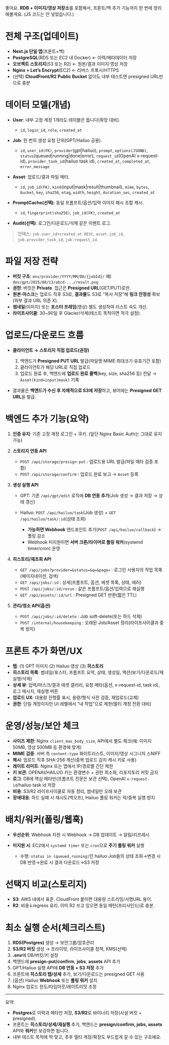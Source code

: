 좋아요. **RDB + 이미지/영상 저장소**를 포함해서, 프론트/백 추가 기능까지 한 번에 정리해볼게요. (JS 코드는 안 넣었습니다.)

# 전체 구조(업데이트)

* **Next.js 단일 앱**(프론트+백)
* **PostgreSQL**(RDS 또는 EC2 내 Docker) ← 이력/메타데이터 저장
* **오브젝트 스토리지**(S3 또는 R2) ← 원본/결과 이미지·영상 저장
* **Nginx + Let’s Encrypt**(EC2) ← 리버스 프록시/HTTPS
* (선택) **CloudFront/R2 Public Bucket** 없이도 내부 테스트면 presigned URL만으로 충분

# 데이터 모델(개념)

* **User**: 내부 고정 계정 1개라도 테이블은 둡니다(확장 대비).

  * `id`, `login_id`, `role`, `created_at`
* **Job**: 한 번의 생성 요청 단위(GPT/Hailuo 공용).

  * `id`, `user_id(FK)`, `provider`(gpt|hailuo), `prompt`, `options(JSONB)`,
    `status`(queued|running|done|error), `request_id`(OpenAI x-request-id), `provider_task_id`(hailuo task id),
    `created_at`, `completed_at`, `error_message`
* **Asset**: 업로드/결과 파일 메타.

  * `id`, `job_id(FK)`, `kind`(input|mask|result|thumbnail), `mime`, `bytes`,
    `bucket`, `key`, `sha256`, `etag`, `width`, `height`, `duration_sec`,
    `created_at`
* **PromptCache(선택)**: 동일 프롬프트/옵션/입력 이미지 해시 조합 캐시.

  * `id`, `fingerprint(sha256)`, `job_id(FK)`, `created_at`
* **Audit(선택)**: 로그인/다운로드/삭제 같은 이벤트 로그.

> 인덱스: `job.user_id+created_at DESC`, `asset.job_id`, `job.provider_task_id`, `job.request_id`.

# 파일 저장 전략

* **버킷 구조**: `env/provider/YYYY/MM/DD/{jobId}/`
  예) `dev/gpt/2025/08/13/abcd-.../result.png`
* **권한**: 버킷은 **Private**. 접근은 **Presigned URL**(GET/PUT)로만.
* **원본·마스크**는 업로드 직후 S3로, **결과물**도 S3로 “복사 저장”해 **링크 안정성** 확보(외부 결과 URL 의존 X).
* **썸네일**(이미지) 또는 **포스터 프레임**(영상) 별도 생성하여 리스트 속도 개선.
* **라이프사이클**: 30\~90일 후 Glacier/삭제(테스트 목적이면 적극 설정).

# 업로드/다운로드 흐름

* **클라이언트 → 스토리지 직접 업로드(권장)**

  1. 백엔드가 **Presigned PUT URL** 발급(파일명·MIME·최대크기·유효기간 포함)
  2. 클라이언트가 해당 URL로 직접 업로드
  3. 업로드 완료 후, 백엔드에 **업로드 완료 콜백**(key, size, sha256 등) 전달 → `Asset(kind=input|mask)` 기록
* 결과물은 **백엔드가 수신 후 자체적으로 S3에 저장**하고, 뷰어에는 **Presigned GET URL**을 발급.

# 백엔드 추가 기능(요약)

1. **인증 유지**: 기존 고정 계정 로그인 + 쿠키. (앞단 Nginx Basic Auth는 그대로 유지 가능)
2. **스토리지 연동 API**

   * `POST /api/storage/presign-put` : 업로드용 URL 발급(파일 메타 검증 포함)
   * `POST /api/storage/confirm` : 업로드 완료 보고 → `Asset` 등록
3. **생성 실행 API**

   * GPT: 기존 `/api/gpt/edit` 로직에 **DB 연동 추가**(Job 생성 → 결과 저장 → 상태 갱신)
   * Hailuo: `POST /api/hailuo/task`(Job 생성) + `GET /api/hailuo/task/:id`(상태 조회)

     * **가능하면 Webhook** 엔드포인트 추가(`POST /api/hailuo/callback`) → 폴링 감소
     * Webhook 미지원이면 **서버 크론/타이머로 폴링 워커**(systemd timer/cron) 운영
4. **히스토리/재조회 API**

   * `GET /api/jobs?provider=&status=&q=&page=` : 로그인 사용자의 작업 목록(페이지네이션, 검색)
   * `GET /api/jobs/:id` : 상세(프롬프트, 옵션, 에셋 목록, 상태, 에러)
   * `POST /api/jobs/:id/rerun` : 같은 프롬프트/옵션/입력으로 재실행
   * `GET /api/assets/:id/url` : Presigned GET 반환(짧은 TTL)
5. **관리/청소 API(옵션)**

   * `POST /api/jobs/:id/delete` : Job soft-delete(또는 하드 삭제)
   * `POST /internal/housekeeping` : 오래된 Job/Asset 정리(라이프사이클과 중복 방지)

# 프론트 추가 화면/UX

* **탭**: (1) GPT 이미지 (2) Hailuo 영상 (3) **히스토리**
* **히스토리 목록**: 썸네일/포스터, 프롬프트 요약, 상태, 생성일, 액션(보기/다운로드/재실행/삭제)
* **상세 뷰**: 입력/마스크/결과 에셋 갤러리, 요청 메타(옵션, x-request-id, task id), 로그 메시지, 재실행 버튼
* **업로드 UX**: 대용량 진행률 표시, 용량/형식 사전 검증, 재업로드(교체)
* **권한**: 단일 계정이지만 UI 레벨에서 “내 작업”으로 제한(멀티 계정 전환 대비)

# 운영/성능/보안 체크

* **사이즈 제한**: Nginx `client_max_body_size`, API에서 별도 체크(예: 이미지 50MB, 영상 500MB 등 환경에 맞게)
* **MIME 검증**: 서버 측 `content-type` 화이트리스트, 이미지/영상 시그니처 스NIFF
* **해시**: 업로드 직후 SHA-256 계산(중복 업로드 감지·캐시 키로 사용)
* **레이트 리미트**: Nginx 또는 앱에서 IP/경로별 간단 제한
* **키 보관**: OPENAI/HAILUO 키는 환경변수 + 권한 최소화, 리포지토리 커밋 금지
* **로그**: DB에 핵심 메타만(프롬프트 전문은 보관 선택), OpenAI `x-request-id`/hailuo task id 저장
* **비용**: S3/R2 라이프사이클로 자동 정리, 썸네일만 오래 보관
* **장애대응**: 하드 실패 시 재시도(백오프), Hailuo 폴링 워커는 락/중복 실행 방지

# 배치/워커(폴링/웹훅)

* **우선순위**: Webhook 지원 시 Webhook → DB 업데이트 → 알림/리프레시
* **미지원 시**: EC2에서 `systemd timer` 또는 `cron`으로 **주기 폴링 워커** 실행

  * 수행: `status in (queued,running)`인 hailuo Job들의 상태 조회→변경 시 DB 반영→완료 시 결과 다운로드→S3 저장

# 선택지 비교(스토리지)

* **S3**: AWS 내에서 표준. CloudFront 붙이면 대용량 스트리밍/서명URL 용이.
* **R2**: 비용↓/egress 유리. 이미 R2 쓰고 있으면 동일 패턴(프리사인드)로 충분.

# 최소 실행 순서(체크리스트)

1. **RDS(Postgres)** 생성 → 보안그룹/암호관리
2. **S3/R2 버킷** 생성 → 프라이빗, 라이프사이클 정책, KMS(선택)
3. **.env**에 DB/버킷/키 설정
4. 백엔드에 **presign-put/confirm**, **jobs**, **assets** API 추가
5. GPT/Hailuo 실행 API에 **DB 연동 + S3 저장** 추가
6. 프론트에 **히스토리 탭/상세** 추가, 보기/다운로드는 presigned GET 사용
7. (옵션) Hailuo **Webhook** 또는 **폴링 워커** 설치
8. Nginx 업로드 한도/타임아웃/레이트리밋 조정

---

요약:

* **Postgres**로 이력과 메타만 저장, **S3/R2**로 바이너리 저장(사설 버킷 + presigned).
* 프론트는 **히스토리/상세/재실행** 추가, 백엔드는 **presign/confirm, jobs, assets** API와 **워커**만 보강하면 됩니다.
* 내부 테스트 목적에 딱 맞고, 추후 멀티 계정/확장도 부드럽게 갈 수 있는 구조예요.
